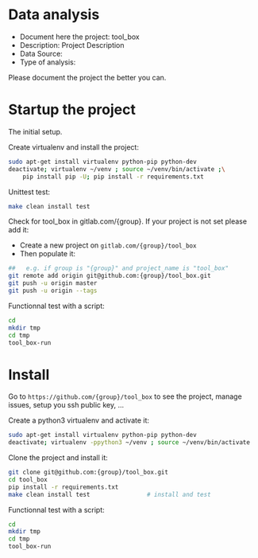 # Data analysis
- Document here the project: tool_box
- Description: Project Description
- Data Source:
- Type of analysis:

Please document the project the better you can.

# Startup the project

The initial setup.

Create virtualenv and install the project:
```bash
sudo apt-get install virtualenv python-pip python-dev
deactivate; virtualenv ~/venv ; source ~/venv/bin/activate ;\
    pip install pip -U; pip install -r requirements.txt
```

Unittest test:
```bash
make clean install test
```

Check for tool_box in gitlab.com/{group}.
If your project is not set please add it:

- Create a new project on `gitlab.com/{group}/tool_box`
- Then populate it:

```bash
##   e.g. if group is "{group}" and project_name is "tool_box"
git remote add origin git@github.com:{group}/tool_box.git
git push -u origin master
git push -u origin --tags
```

Functionnal test with a script:

```bash
cd
mkdir tmp
cd tmp
tool_box-run
```

# Install

Go to `https://github.com/{group}/tool_box` to see the project, manage issues,
setup you ssh public key, ...

Create a python3 virtualenv and activate it:

```bash
sudo apt-get install virtualenv python-pip python-dev
deactivate; virtualenv -ppython3 ~/venv ; source ~/venv/bin/activate
```

Clone the project and install it:

```bash
git clone git@github.com:{group}/tool_box.git
cd tool_box
pip install -r requirements.txt
make clean install test                # install and test
```
Functionnal test with a script:

```bash
cd
mkdir tmp
cd tmp
tool_box-run
```
